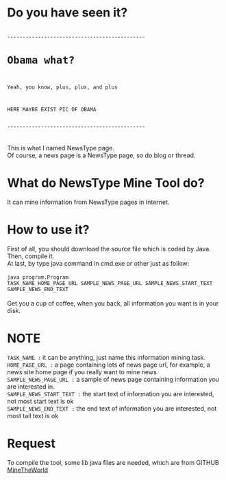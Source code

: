 # Do you have seen it?
<code>
---------------------------------------------
<h1>Obama what?</h1>
<p>Yeah, you know, plus, plus, and plus</p>
<p>HERE MAYBE EXIST PIC OF OBAMA</p>
---------------------------------------------
</code>
<br/><br/>
This is what I named NewsType page.<br/>
Of course, a news page is a NewsType page, so do blog or thread.

# What do NewsType Mine Tool do?
It can mine information from NewsType pages in Internet.

# How to use it?
First of all, you should download the source file which is coded by Java.<br/>
Then, compile it.<br/>
At last, by type java command in cmd.exe or other just as follow:<br/><br/>
    <code>java program.Program TASK_NAME HOME_PAGE_URL SAMPLE_NEWS_PAGE_URL SAMPLE_NEWS_START_TEXT SAMPLE_NEWS_END_TEXT</code><br/>
    <br/>
Get you a cup of coffee, when you back, all information you want is in your disk.

# NOTE
<code>TASK_NAME              :</code>      it can be anything, just name this information mining task.<br/>
<code>HOME_PAGE_URL          :</code>      a page containing lots of news page url, for example, a news site home page if you really want to mine news  <br/>
<code>SAMPLE_NEWS_PAGE_URL   :</code>      a sample of news page containing information you are interested in.<br/>
<code>SAMPLE_NEWS_START_TEXT :</code>      the start text of information you are interested, not most start text is ok <br/>
<code>SAMPLE_NEWS_END_TEXT   :</code>      the end text of information you are interested, not most tail text is ok <br/>

# Request
To compile the tool, some lib java files are needed, which are from GITHUB 
<a href="https://github.com/sakuraloku/MineTheWorld.git"> MineTheWorld</a>

